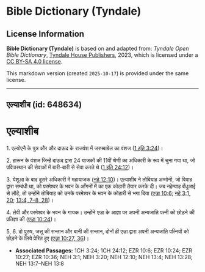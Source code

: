 # Bible Dictionary (Tyndale)

## License Information

**Bible Dictionary (Tyndale)** is based on and adapted from: _Tyndale Open Bible Dictionary_, [Tyndale House Publishers](https://tyndaleopenresources.com/), 2023, which is licensed under a [CC BY-SA 4.0 license](https://creativecommons.org/licenses/by-sa/4.0/legalcode.en).

This markdown version (created `2025-10-17`) is provided under the same license.



--------------------------------

## एल्याशीब (id: 648634)

एल्याशीब
========

1\. एल्योएनै के पुत्र और और दाऊद के राजवंश में जरुब्बाबेल का वंशज ([1 इति 3:24](https://ref.ly/1Chr3:24))।

2\. हारून के वंशज जिन्हें दाऊद द्वारा 24 याजकों की 11वीं श्रेणी का अधिकारी के रूप में चुना गया था, जो पवित्रस्थान की सेवाओं में बारी\-बारी से सेवा करते थे ([1 इति 24:12](https://ref.ly/1Chr24:12))।

3\. येशुआ के बाद दूसरे अधिकारी में महायाजक ([नहे 12:10](https://ref.ly/Neh12:10))। एल्याशीब ने तोबियाह अम्मोनी, जो विवाह द्वारा सम्बंधी था, को परमेश्वर के भवन के आँगनों में का एक कोठारी तैयार करके दी। जब नहेम्याह बँधुआई से लौटे, तो उन्होंने तोबियाह को उनके परमेश्वर के भवन के कोठारी से भगा दिया ([एज्रा 10:6](https://ref.ly/Ezra10:6); [नहे 3:1, 20](https://ref.ly/Neh3:1,Neh3:20); [13:4, 7–8, 28](https://ref.ly/Neh13:4,Neh13:7-Neh13:8,Neh13:28))।

4\. लेवी और परमेश्वर के भवन के गायक। उन्होंने एज्रा के आज्ञा पर अपनी अन्यजाति पत्नी को छोड़ने की प्रतिज्ञा की ([एज्रा 10:24](https://ref.ly/Ezra10:24))।

5, 6\. दो पुरुष, जत्तू की सन्तान और बानी की सन्तान, दोनों ही एज्रा द्वारा अपनी अन्यजाति पत्नियों को छोड़ने के लिये प्रेरित हुए ([एज्रा 10:27, 36](https://ref.ly/Ezra10:27,Ezra10:36))।

* **Associated Passages:** 1CH 3:24; 1CH 24:12; EZR 10:6; EZR 10:24; EZR 10:27; EZR 10:36; NEH 3:1; NEH 3:20; NEH 12:10; NEH 13:4; NEH 13:28; NEH 13:7–NEH 13:8

